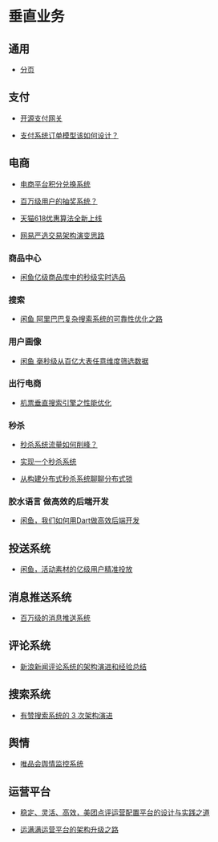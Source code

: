 # 垂直业务

## 通用
- [分页](https://mp.weixin.qq.com/s?__biz=MzU0OTk3ODQ3Ng==&mid=2247485790&idx=1&sn=b9e9c35f20475f3423f80940d1c07b16&chksm=fba6e15dccd1684bc8d5f320f6d32e6c099abf1a2ca6e29d8a444ca17465c255c5a8653813d6)

## 支付
- [开源支付网关](https://github.com/jigsaw-projects/jigsaw-payment)

- [支付系统订单模型该如何设计？
](https://mp.weixin.qq.com/s?__biz=MzIxMzEzMjM5NQ==&mid=2651031372&idx=1&sn=5d499f7f0d3ab2789c516aa2fbdcab33)

## 电商
- [电商平台积分兑换系统](https://mp.weixin.qq.com/s?__biz=MzU2Njg3OTU1Mg%3D%3D&mid=2247483978&idx=1&sn=d5daaad4d99c41b51085755a19743d67&scene=45)

- [百万级用户的抽奖系统？](https://mp.weixin.qq.com/s?__biz=MzU2Njg3OTU1Mg%3D%3D&mid=2247483959&idx=1&sn=c6b078c77e807cedb3ec639c59025559&scene=45)


- [天猫618优惠算法全新上线](https://mp.weixin.qq.com/s/QA5pCAhc7ur9UMY_EMKL1w)

- [网易严选交易架构演变思路](https://mp.weixin.qq.com/s?__biz=MzI4MTY5NTk4Ng==&mid=2247489036&amp;idx=1&amp;sn=0501179c7da6f76a55352e1340f71e42&source=41#wechat_redirect)

### 商品中心
- [闲鱼亿级商品库中的秒级实时选品](https://mp.weixin.qq.com/s?__biz=MzU4MDUxOTI5NA==&mid=2247484387&idx=1&sn=dacb3162759b5dd5ed8ecf52c9162519&chksm=fd54d7f2ca235ee4c8174de91eb5a66992050469207a43c8d6499836ce2b04705e4dad50ce74)

### 搜索
- [闲鱼 阿里巴巴复杂搜索系统的可靠性优化之路
](https://mp.weixin.qq.com/s?__biz=MzU4MDUxOTI5NA==&mid=2247484372&idx=1&sn=d9ca724a9badff8b75e94b216c7f4a07&chksm=fd54d7c5ca235ed3091931581505cfd57bfd5375b0a0c6f44f18f68a67b947c04633d9234138)

### 用户画像
- [闲鱼 毫秒级从百亿大表任意维度筛选数据](https://mp.weixin.qq.com/s?__biz=MzU4MDUxOTI5NA==&mid=2247484165&idx=1&sn=4653fbfbae890a18ff180eea24fb4734&chksm=fd54d714ca235e02489a3a688becf762257a94cb6bc9eb8229e5f3df4020191c5265eced69e1)

### 出行电商
- [机票垂直搜索引擎之性能优化
](https://mp.weixin.qq.com/s?__biz=MzIxMzEzMjM5NQ==&mid=2651031334&idx=1&sn=b80f836354e7415d8b7ebc801fd32cdc)

### 秒杀
- [秒杀系统流量如何削峰？
](https://mp.weixin.qq.com/s?__biz=MzAxNjM2MTk0Ng==&mid=2247487183&idx=1&sn=95cae5a99999a847abb3d88ab80580a7)

- [实现一个秒杀系统](https://mp.weixin.qq.com/s?__biz=MzU0OTk3ODQ3Ng==&mid=2247485450&idx=1&sn=7cbfff957d52b5f6e9e4209677c0a439&chksm=fba6e009ccd1691fc1d945ded1ad3c67aaf6ea7456864db95f43537650155efb5307d76cea8f)

- [从构建分布式秒杀系统聊聊分布式锁](https://mp.weixin.qq.com/s?__biz=MjM5NzM0MjcyMQ==&mid=2650082893&idx=2&sn=a57bdd22bb602fe3cd1d1bed8c171d13&chksm=bedad52389ad5c35526ff60d8c7dff35c8a1d92bf5babae4e6d5139933f1c5990f38b5d0e320&scene=0&key=ee29db771b4932fbcf0286eebb26c93c2cacae512e99ffb06b1327957502ae06d0759021da13d4d6d2c0b93d47a76d373200b38f79d9d0d5a4d5a5706280a39a661aa07cc0fc5b9276a081a0e14546c0&ascene=0)


### 胶水语言 做高效的后端开发
- [闲鱼，我们如何用Dart做高效后端开发](https://mp.weixin.qq.com/s?__biz=MzU4MDUxOTI5NA==&mid=2247484507&idx=1&sn=ad99cbfe9b27f3dccefab869e8f28688&chksm=fd54d04aca23595cdf0785e06061bcb995ee5e7572870a49a7b671dda1a8eec9e082d867c228)


## 投送系统
- [闲鱼，活动素材的亿级用户精准投放](https://mp.weixin.qq.com/s?__biz=MzU4MDUxOTI5NA==&mid=2247484351&idx=1&sn=5b9a479e2e9aca6dbb38464d25c73a4a&chksm=fd54d7aeca235eb855c42dc5f1445bf72b7942acd3852c84cd908fcf8416c456d3d1d5f0c4bc)


## 消息推送系统
- [百万级的消息推送系统](https://mp.weixin.qq.com/s?__biz=MzU0OTk3ODQ3Ng==&mid=2247484763&idx=1&sn=955cbb84415945d9daed54675f143d67)

## 评论系统
- [新浪新闻评论系统的架构演进和经验总结](https://mp.weixin.qq.com/s?__biz=MjM5MjAwODM4MA==&mid=203276850&idx=1&sn=444a911a512201c94fc16134e77e2d2e)

## 搜索系统
- [有赞搜索系统的 3 次架构演进](https://mp.weixin.qq.com/s?__biz=MzIwMzY1OTU1NQ==&mid=2247485466&idx=1&sn=129b46515c713611bf62c9dc0a6457a5)

## 舆情
- [唯品会舆情监控系统](https://mp.weixin.qq.com/s?__biz=MjM5NjM5MzQ1MQ==&mid=2651040066&idx=1&sn=96a1d80d2ad364c8373c8727d4e5961d)


## 运营平台
- [稳定、灵活、高效，美团点评运营配置平台的设计与实践之道](https://mp.weixin.qq.com/s?__biz=MjM5MDE0Mjc4MA==&mid=2651011015&idx=1&sn=0194d0b8a5d7e5c045f82c458e4c39a9)

- [运满满运营平台的架构升级之路
](https://mp.weixin.qq.com/s?__biz=MjM5MDE0Mjc4MA==&mid=2651014647&idx=2&sn=8516eab38642d09faacf7a402f68fa01)
